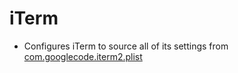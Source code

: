 # iTerm
* Configures iTerm to source all of its settings from [com.googlecode.iterm2.plist](./com.googlecode.iterm2.plist)
